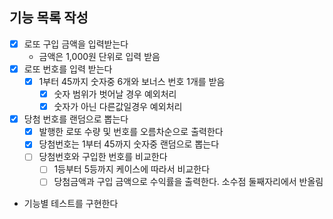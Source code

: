 ## 기능 목록 작성

- [x] 로또 구입 금액을 입력받는다
  - 금액은 1,000원 단위로 입력 받음
- [x] 로또 번호를 입력 받는다
  - [x] 1부터 45까지 숫자중 6개와 보너스 번호 1개를 받음
    - [x] 숫자 범위가 벗어날 경우 예외처리
    - [x] 숫자가 아닌 다른값일경우 예외처리
- [x] 당첨 번호를 랜덤으로 뽑는다
  - [x] 발행한 로또 수량 및 번호를 오름차순으로 출력한다
  - [x] 당첨번호는 1부터 45까지 숫자중 랜덤으로 뽑는다
  - [ ] 당첨번호와 구입한 번호를 비교한다
    - [ ] 1등부터 5등까지 케이스에 따라서 비교한다
    - [ ] 당첨금액과 구입 금액으로 수익률을 출력한다. 소수점 둘째자리에서 반올림
- 기능별 테스트를 구현한다
